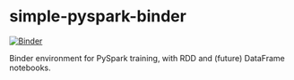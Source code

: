 # simple-pyspark-binder

[![Binder](https://mybinder.org/badge.svg)](https://mybinder.org/v2/gh/lsteffenel/pyspark-binder/HEAD)

Binder environment for PySpark training, with RDD and (future) DataFrame notebooks.
